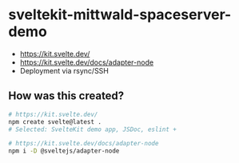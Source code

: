 # sveltekit-mittwald-spaceserver-demo

- https://kit.svelte.dev/
- https://kit.svelte.dev/docs/adapter-node
- Deployment via rsync/SSH

## How was this created?

```bash
# https://kit.svelte.dev/
npm create svelte@latest .    
# Selected: SvelteKit demo app, JSDoc, eslint + 

# https://kit.svelte.dev/docs/adapter-node
npm i -D @sveltejs/adapter-node
```

